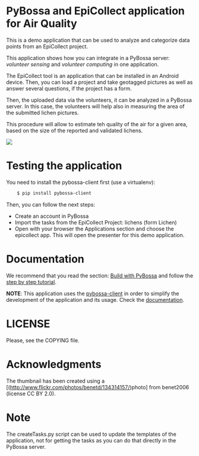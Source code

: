PyBossa and EpiCollect application for Air Quality
==================================================

This is a demo application that can be used to analyze and categorize data
points from an EpiCollect project.

This application shows how you can integrate in a PyBossa server: *volunteer
sensing* and *volunteer computing* in one application.

The EpiCollect tool is an application that can be installed in an Android
device. Then, you can load a project and take geotagged pictures as well as
answer several questions, if the project has a form.

Then, the uploaded data via the volunteers, it can be analyzed in a PyBossa
server. In this case, the volunteers will help also in measuring the area of
the submitted lichen pictures.

This procedure will allow to estimate teh quality of the air for a given area,
based on the size of the reported and validated lichens.

![](http://i.imgur.com/AQYEwDZ.png)

Testing the application
=======================

You need to install the pybossa-client first (use a virtualenv):

```bash
    $ pip install pybossa-client
```
Then, you can follow the next steps:

*  Create an account in PyBossa
*  Import the tasks from the EpiCollect Project: lichens (form Lichen)
*  Open with your browser the Applications section and choose the epicollect app. This will open the presenter for this demo application.

Documentation
=============

We recommend that you read the section: [Build with PyBossa](http://docs.pybossa.com/en/latest/build_with_pybossa.html) and follow the [step by step tutorial](http://docs.pybossa.com/en/latest/user/tutorial.html).

**NOTE**: This application uses the [pybossa-client](https://pypi.python.org/pypi/pybossa-client) in order to simplify the development of the application and its usage. Check the [documentation](http://pythonhosted.org/pybossa-client/).


LICENSE
=======

Please, see the COPYING file.


Acknowledgments
===============

The thumbnail has been created using a [(http://www.flickr.com/photos/benetd/134314157/)photo] from benet2006 (license CC BY 2.0).

Note
====
The createTasks.py script can be used to update the templates of the
application, not for getting the tasks as you can do that directly in the
PyBossa server.
